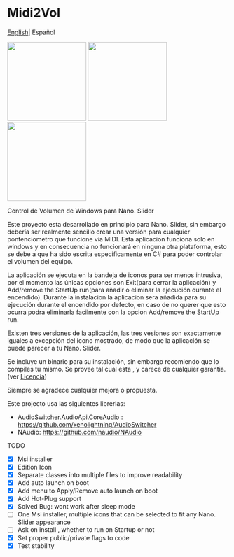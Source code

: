 # Midi2Vol
[English](./README.md)| Español



<img src="https://raw.githubusercontent.com/jesusvallejo/Midi2Vol/master/ReadResources/NanoSlider.png" width="180">  <img src="https://raw.githubusercontent.com/jesusvallejo/Midi2Vol/master/ReadResources/NanoBento.png" width="180"> <img src="https://raw.githubusercontent.com/jesusvallejo/Midi2Vol/master/ReadResources/NanoWavez.png" width="180">



Control de Volumen de Windows para Nano. Slider



Este proyecto esta desarrollado en principio para Nano. Slider, sin embargo debería ser realmente sencillo crear una versión para cualquier pontenciometro que funcione via MIDI.
Esta aplicacion funciona solo en windows y en consecuencia no funcionará en ninguna otra plataforma, esto se debe a que ha sido escrita especificamente en C# para poder controlar el volumen del equipo.

La aplicación se ejecuta en la bandeja de iconos para ser menos intrusiva, por el momento las únicas opciones son Exit(para cerrar la aplicación) y Add/remove the StartUp run(para añadir o eliminar la ejecución durante el encendido).
Durante la instalacion la aplicacion sera añadida para su ejecución durante el encendido por defecto, en caso de no querer que esto ocurra podra eliminarla facilmente con la opcion Add/remove the StartUp run.

Existen tres versiones de la aplicación, las tres vesiones son exactamente iguales a excepción del icono mostrado, de modo que la aplicación se puede parecer a tu Nano. Slider.

Se incluye un binario para su instalación, sin embargo recomiendo que lo compiles tu mismo.
Se provee tal cual esta , y carece de cualquier garantia.(ver [Licencia](./LICENCE))

Siempre se agradece cualquier mejora o propuesta.

Este projecto usa las siguientes librerias:

- AudioSwitcher.AudioApi.CoreAudio : https://github.com/xenolightning/AudioSwitcher
- NAudio: https://github.com/naudio/NAudio


TODO
- [x] Msi installer
- [x] Edition Icon
- [x] Separate classes into multiple files to improve readability
- [x] Add auto launch on boot
- [x] Add menu to Apply/Remove auto launch on boot
- [x] Add Hot-Plug support
- [x] Solved Bug: wont work after sleep mode
- [ ] One Msi installer, multiple icons that can be selected to fit any Nano. Slider appearance
- [ ] Ask on install , whether to run on Startup or not
- [x] Set proper public/private flags to code
- [x] Test stability
